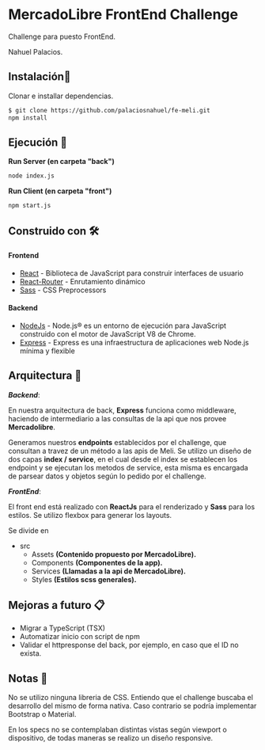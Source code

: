 # MercadoLibre FrontEnd Challenge

Challenge para puesto FrontEnd.

Nahuel Palacios.

## Instalación🔧

Clonar e installar dependencias.

```bash
$ git clone https://github.com/palaciosnahuel/fe-meli.git
npm install 
```

## Ejecución 🚀

**Run Server (en carpeta "back")**

```cmd
node index.js
```
**Run Client (en carpeta "front")**
```cmd
npm start.js
```


## Construido con 🛠️

#### Frontend
* [React](https://es.reactjs.org/) - Biblioteca de JavaScript para construir interfaces de usuario
* [React-Router](https://reactrouter.com/) - Enrutamiento dinámico
* [Sass](https://sass-lang.com/) - CSS Preprocessors


#### Backend
* [NodeJs](https://es.reactjs.org/) - Node.js® es un entorno de ejecución para JavaScript construido con el motor de JavaScript V8 de Chrome.  
* [Express](https://sass-lang.com/) - Express es una infraestructura de aplicaciones web Node.js mínima y flexible



## Arquitectura  🔩

_**Backend**_:

En nuestra arquitectura de back, **Express** funciona como middleware, haciendo de intermediario a las consultas de la api que nos provee **Mercadolibre**.

Generamos nuestros **endpoints** establecidos por el challenge, que consultan a travez de un método a las apis de Meli. Se utilizo un diseño de dos capas **index / service**, en el cual desde el index se establecen los endpoint y se ejecutan los metodos de service, esta misma es encargada de parsear datos y objetos según lo pedido por el challenge.

_**FrontEnd**_:

El front end está realizado con **ReactJs** para el renderizado y **Sass** para los estilos. Se utilizo flexbox para generar los layouts.

Se divide en 
* src
  * Assets **(Contenido propuesto por MercadoLibre).**
  * Components **(Componentes de la app).**
  * Services **(Llamadas a la api de MercadoLibre).**
  * Styles **(Estilos scss generales).**

## Mejoras a futuro 📋
* Migrar a TypeScript (TSX)
* Automatizar inicio con script de npm
* Validar el httpresponse del back, por ejemplo, en caso que el ID no exista.


## Notas 📄
No se utilizo ninguna libreria de CSS. Entiendo que el challenge buscaba el desarrollo del mismo de forma nativa. Caso contrario se podría implementar Bootstrap o Material.


En los specs no se contemplaban distintas vistas según viewport o dispositivo, de todas maneras se realizo un diseño responsive.
